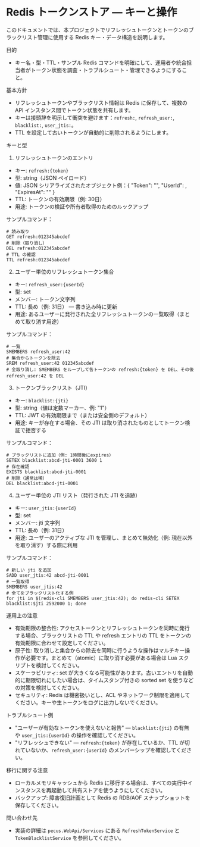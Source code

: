 # Redis トークンストア — キーと操作

このドキュメントでは、本プロジェクトでリフレッシュトークンとトークンのブラックリスト管理に使用する Redis キー・データ構造を説明します。

目的
- キー名・型・TTL・サンプル Redis コマンドを明確にして、運用者や統合担当者がトークン状態を調査・トラブルシュート・管理できるようにすること。

基本方針
- リフレッシュトークンやブラックリスト情報は Redis に保存して、複数の API インスタンス間でトークン状態を共有します。
- キーは接頭辞を明示して衝突を避けます：`refresh:`, `refresh_user:`, `blacklist:`, `user_jtis:`。
- TTL を設定して古いトークンが自動的に削除されるようにします。

キーと型

1) リフレッシュトークンのエントリ
- キー: `refresh:{token}`
- 型: string（JSON ペイロード）
- 値: JSON シリアライズされたオブジェクト例：{ "Token": "<token>", "UserId": <userId>, "ExpiresAt": "<UTC ISO datetime>" }
- TTL: トークンの有効期限（例: 30日）
- 用途: トークンの検証や所有者取得のためのルックアップ

サンプルコマンド：

```text
# 読み取り
GET refresh:012345abcdef
# 削除（取り消し）
DEL refresh:012345abcdef
# TTL の確認
TTL refresh:012345abcdef
```

2) ユーザー単位のリフレッシュトークン集合
- キー: `refresh_user:{userId}`
- 型: set
- メンバー: トークン文字列
- TTL: 長め（例: 31日） — 書き込み時に更新
- 用途: あるユーザーに発行された全リフレッシュトークンの一覧取得（まとめて取り消す用途）

サンプルコマンド：

```text
# 一覧
SMEMBERS refresh_user:42
# 集合からトークンを除去
SREM refresh_user:42 012345abcdef
# 全取り消し: SMEMBERS をループして各トークンの refresh:{token} を DEL、その後 refresh_user:42 を DEL
```

3) トークンブラックリスト（JTI）
- キー: `blacklist:{jti}`
- 型: string（値は定数マーカー、例: "1"）
- TTL: JWT の有効期限まで（または安全側のデフォルト）
- 用途: キーが存在する場合、その JTI は取り消されたものとしてトークン検証で拒否する

サンプルコマンド：

```text
# ブラックリストに追加（例: 1時間後にexpires）
SETEX blacklist:abcd-jti-0001 3600 1
# 存在確認
EXISTS blacklist:abcd-jti-0001
# 削除（通常は稀）
DEL blacklist:abcd-jti-0001
```

4) ユーザー単位の JTI リスト（発行された JTI を追跡）
- キー: `user_jtis:{userId}`
- 型: set
- メンバー: jti 文字列
- TTL: 長め（例: 31日）
- 用途: ユーザーのアクティブな JTI を管理し、まとめて無効化（例: 現在以外を取り消す）する際に利用

サンプルコマンド：

```text
# 新しい jti を追加
SADD user_jtis:42 abcd-jti-0001
# 一覧取得
SMEMBERS user_jtis:42
# 全てをブラックリスト化する例
for jti in $(redis-cli SMEMBERS user_jtis:42); do redis-cli SETEX blacklist:$jti 2592000 1; done
```

運用上の注意

- 有効期限の整合性: アクセストークンとリフレッシュトークンを同時に発行する場合、ブラックリストの TTL や refresh エントリの TTL をトークンの有効期限に合わせて設定してください。
- 原子性: 取り消しと集合からの除去を同時に行うような操作はマルチキー操作が必要です。まとめて（atomic）に取り消す必要がある場合は Lua スクリプトを検討してください。
- スケーラビリティ: set が大きくなる可能性があります。古いエントリを自動的に期限切れにしたい場合は、タイムスタンプ付きの sorted set を使うなどの対策を検討してください。
- セキュリティ: Redis は機密扱いとし、ACL やネットワーク制限を適用してください。キーや生トークンをログに出力しないでください。

トラブルシュート例

- "ユーザーが有効なトークンを使えないと報告" — `blacklist:{jti}` の有無や `user_jtis:{userId}` の操作を確認してください。
- "リフレッシュできない" — `refresh:{token}` が存在しているか、TTL が切れていないか、`refresh_user:{userId}` のメンバーシップを確認してください。

移行に関する注意

- ローカルメモリキャッシュから Redis に移行する場合は、すべての実行中インスタンスを再起動して共有ストアを使うようにしてください。
- バックアップ: 障害復旧計画として Redis の RDB/AOF スナップショットを保存してください。

問い合わせ先
- 実装の詳細は `pecus.WebApi/Services` にある `RefreshTokenService` と `TokenBlacklistService` を参照してください。

